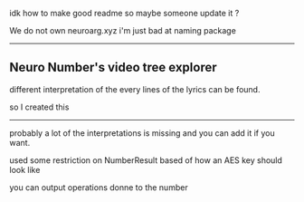 idk how to make good readme so maybe someone update it ?

We do not own neuroarg.xyz i'm just bad at naming package
***
## Neuro Number's video tree explorer

different interpretation of the every lines of the lyrics can be found.

so I created this

***
probably a lot of the interpretations is missing and you can add it if you want.

used some restriction on NumberResult based of how an AES key should look like

you can output operations donne to the number 